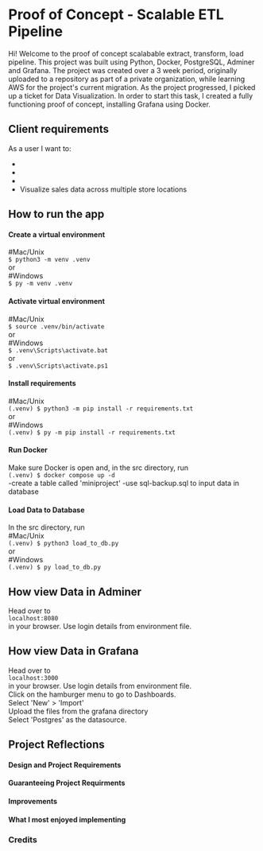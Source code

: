 # Proof of Concept - Scalable ETL Pipeline

Hi! Welcome to the proof of concept scalabable extract, transform, load pipeline. This project was built using Python, Docker, PostgreSQL, Adminer and Grafana. The project was created over a 3 week period, originally uploaded to a repository as part of a private organization, while learning AWS for the project's current migration. As the project progressed, I picked up a ticket for Data Visualization. In order to start this task, I created a fully functioning proof of concept, installing Grafana using Docker. 

## Client requirements

As a user I want to:

- 
- 
- 
- Visualize sales data across multiple store locations


## How to run the app

#### Create a virtual environment
#Mac/Unix <br>
`$ python3 -m venv .venv`<br>
or<br>
#Windows<br>
`$ py -m venv .venv`


#### Activate virtual environment
#Mac/Unix<br>
`$ source .venv/bin/activate`<br>
or<br>
#Windows<br>
`$ .venv\Scripts\activate.bat`<br>
or<br>
`$ .venv\Scripts\activate.ps1`

#### Install requirements
#Mac/Unix<br>
`(.venv) $ python3 -m pip install -r requirements.txt`<br>
or<br>
#Windows<br>
`(.venv) $ py -m pip install -r requirements.txt`<br>

#### Run Docker
Make sure Docker is open and, in the src directory, run <br>
`(.venv) $ docker compose up -d`<br>
-create a table called 'miniproject'
-use sql-backup.sql to input data in database

#### Load Data to Database
In the src directory, run <br>
#Mac/Unix<br>
`(.venv) $ python3 load_to_db.py`<br>
or<br>
#Windows<br>
`(.venv) $ py load_to_db.py`

## How view Data in Adminer
Head over to<br>
`localhost:8080`<br>
in your browser. Use login details from environment file.<br>

## How view Data in Grafana
Head over to<br>
`localhost:3000`<br>
in your browser. Use login details from environment file.<br>
Click on the hamburger menu to go to Dashboards.<br>
Select 'New' > 'Import'<br>
Upload the files from the grafana directory<br>
Select 'Postgres' as the datasource.

## Project Reflections

#### Design and Project Requirements


#### Guaranteeing Project Requirments
 

#### Improvements


#### What I most enjoyed implementing
 

### Credits